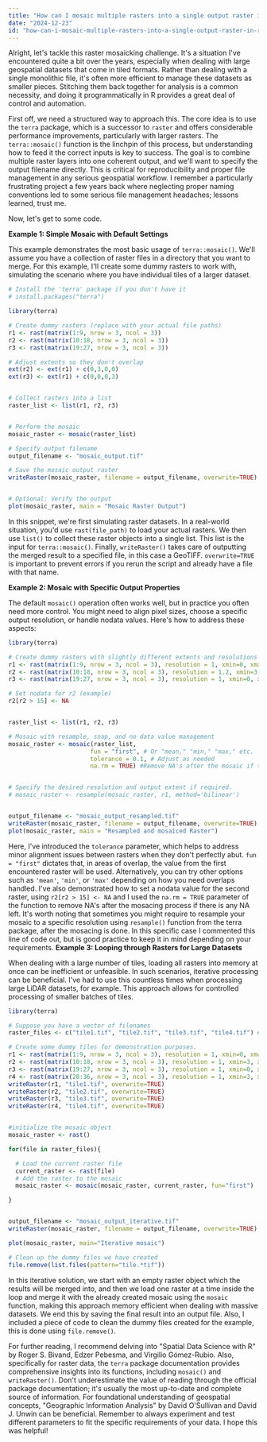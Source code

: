 ```yaml
---
title: "How can I mosaic multiple rasters into a single output raster in R, with a custom filename?"
date: "2024-12-23"
id: "how-can-i-mosaic-multiple-rasters-into-a-single-output-raster-in-r-with-a-custom-filename"
---
```


Alright, let's tackle this raster mosaicking challenge. It's a situation I've encountered quite a bit over the years, especially when dealing with large geospatial datasets that come in tiled formats. Rather than dealing with a single monolithic file, it's often more efficient to manage these datasets as smaller pieces. Stitching them back together for analysis is a common necessity, and doing it programmatically in R provides a great deal of control and automation.

First off, we need a structured way to approach this. The core idea is to use the `terra` package, which is a successor to `raster` and offers considerable performance improvements, particularly with larger rasters. The `terra::mosaic()` function is the linchpin of this process, but understanding how to feed it the correct inputs is key to success. The goal is to combine multiple raster layers into one coherent output, and we'll want to specify the output filename directly. This is critical for reproducibility and proper file management in any serious geospatial workflow. I remember a particularly frustrating project a few years back where neglecting proper naming conventions led to some serious file management headaches; lessons learned, trust me.

Now, let's get to some code.

**Example 1: Simple Mosaic with Default Settings**

This example demonstrates the most basic usage of `terra::mosaic()`. We'll assume you have a collection of raster files in a directory that you want to merge. For this example, I'll create some dummy rasters to work with, simulating the scenario where you have individual tiles of a larger dataset.

```R
# Install the 'terra' package if you don't have it
# install.packages("terra")

library(terra)

# Create dummy rasters (replace with your actual file paths)
r1 <- rast(matrix(1:9, nrow = 3, ncol = 3))
r2 <- rast(matrix(10:18, nrow = 3, ncol = 3))
r3 <- rast(matrix(19:27, nrow = 3, ncol = 3))

# Adjust extents so they don't overlap
ext(r2) <- ext(r1) + c(0,3,0,0)
ext(r3) <- ext(r1) + c(0,0,0,3)


# Collect rasters into a list
raster_list <- list(r1, r2, r3)


# Perform the mosaic
mosaic_raster <- mosaic(raster_list)

# Specify output filename
output_filename <- "mosaic_output.tif"

# Save the mosaic output raster
writeRaster(mosaic_raster, filename = output_filename, overwrite=TRUE)


# Optional: Verify the output
plot(mosaic_raster, main = "Mosaic Raster Output")
```

In this snippet, we're first simulating raster datasets. In a real-world situation, you'd use `rast(file_path)` to load your actual rasters. We then use `list()` to collect these raster objects into a single list. This list is the input for `terra::mosaic()`. Finally, `writeRaster()` takes care of outputting the merged result to a specified file, in this case a GeoTIFF. `overwrite=TRUE` is important to prevent errors if you rerun the script and already have a file with that name.

**Example 2: Mosaic with Specific Output Properties**

The default `mosaic()` operation often works well, but in practice you often need more control. You might need to align pixel sizes, choose a specific output resolution, or handle nodata values. Here's how to address these aspects:

```R
library(terra)

# Create dummy rasters with slightly different extents and resolutions
r1 <- rast(matrix(1:9, nrow = 3, ncol = 3), resolution = 1, xmin=0, xmax=3, ymin=0, ymax=3)
r2 <- rast(matrix(10:18, nrow = 3, ncol = 3), resolution = 1.2, xmin=3, xmax=6.6, ymin=0, ymax=3.6)
r3 <- rast(matrix(19:27, nrow = 3, ncol = 3), resolution = 1, xmin=0, xmax=3, ymin=3, ymax=6)

# Set nodata for r2 (example)
r2[r2 > 15] <- NA


raster_list <- list(r1, r2, r3)

# Mosaic with resample, snap, and no data value management
mosaic_raster <- mosaic(raster_list,
                       fun = "first", # Or "mean," "min," "max," etc.
                       tolerance = 0.1, # Adjust as needed
                       na.rm = TRUE) #Remove NA's after the mosaic if they still exist


# Specify the desired resolution and output extent if required.
# mosaic_raster <- resample(mosaic_raster, r1, method='bilinear')


output_filename <- "mosaic_output_resampled.tif"
writeRaster(mosaic_raster, filename = output_filename, overwrite=TRUE)
plot(mosaic_raster, main = "Resampled and mosaiced Raster")
```

Here, I've introduced the `tolerance` parameter, which helps to address minor alignment issues between rasters when they don't perfectly abut.  `fun = "first"` dictates that, in areas of overlap, the value from the first encountered raster will be used.  Alternatively, you can try other options such as `'mean'`, `'min'`, or `'max'` depending on how you need overlaps handled. I've also demonstrated how to set a nodata value for the second raster, using `r2[r2 > 15] <- NA` and I used the `na.rm = TRUE` parameter of the function to remove NA's after the mosacing process if there is any NA left. It's worth noting that sometimes you might require to resample your mosaic to a specific resolution using `resample()` function from the terra package, after the mosacing is done. In this specific case I commented this line of code out, but is good practice to keep it in mind depending on your requirements.
**Example 3: Looping through Rasters for Large Datasets**

When dealing with a large number of tiles, loading all rasters into memory at once can be inefficient or unfeasible. In such scenarios, iterative processing can be beneficial. I've had to use this countless times when processing large LiDAR datasets, for example. This approach allows for controlled processing of smaller batches of tiles.

```R
library(terra)

# Suppose you have a vector of filenames
raster_files <- c("tile1.tif", "tile2.tif", "tile3.tif", "tile4.tif") # Simulate file list. In reality you should list your files

# Create some dummy tiles for demonstration purposes.
r1 <- rast(matrix(1:9, nrow = 3, ncol = 3), resolution = 1, xmin=0, xmax=3, ymin=0, ymax=3)
r2 <- rast(matrix(10:18, nrow = 3, ncol = 3), resolution = 1, xmin=3, xmax=6, ymin=0, ymax=3)
r3 <- rast(matrix(19:27, nrow = 3, ncol = 3), resolution = 1, xmin=0, xmax=3, ymin=3, ymax=6)
r4 <- rast(matrix(28:36, nrow = 3, ncol = 3), resolution = 1, xmin=3, xmax=6, ymin=3, ymax=6)
writeRaster(r1, "tile1.tif", overwrite=TRUE)
writeRaster(r2, "tile2.tif", overwrite=TRUE)
writeRaster(r3, "tile3.tif", overwrite=TRUE)
writeRaster(r4, "tile4.tif", overwrite=TRUE)


#initialize the mosaic object
mosaic_raster <- rast()

for(file in raster_files){

  # Load the current raster file
  current_raster <- rast(file)
  # Add the raster to the mosaic
  mosaic_raster <- mosaic(mosaic_raster, current_raster, fun="first")

}


output_filename <- "mosaic_output_iterative.tif"
writeRaster(mosaic_raster, filename = output_filename, overwrite=TRUE)

plot(mosaic_raster, main="Iterative mosaic")

# Clean up the dummy files we have created
file.remove(list.files(pattern="tile.*tif"))
```
In this iterative solution, we start with an empty raster object which the results will be merged into, and then we load one raster at a time inside the loop and merge it with the already created mosaic using the `mosaic` function, making this approach memory efficient when dealing with massive datasets. We end this by saving the final result into an output file. Also, I included a piece of code to clean the dummy files created for the example, this is done using `file.remove()`.

For further reading, I recommend delving into "Spatial Data Science with R" by Roger S. Bivand, Edzer Pebesma, and Virgilio Gómez-Rubio. Also, specifically for raster data, the `terra` package documentation provides comprehensive insights into its functions, including `mosaic()` and `writeRaster()`. Don't underestimate the value of reading through the official package documentation; it's usually the most up-to-date and complete source of information. For foundational understanding of geospatial concepts, "Geographic Information Analysis" by David O'Sullivan and David J. Unwin can be beneficial. Remember to always experiment and test different parameters to fit the specific requirements of your data.
I hope this was helpful!

